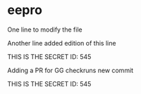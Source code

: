 # eepro


One line to modify the file




Another line added edition of this line


THIS IS THE SECRET ID: 545



Adding a PR for GG checkruns
new commit 








THIS IS THE SECRET ID: 545
